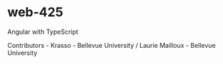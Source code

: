 # web-425
Angular with TypeScript

Contributors - 
Krasso - Bellevue University / 
Laurie Mailloux - Bellevue University
